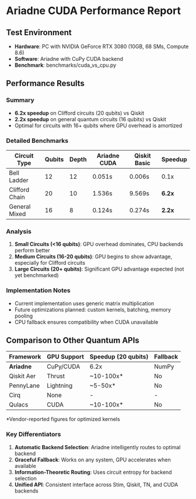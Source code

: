 # Ariadne CUDA Performance Report

## Test Environment
- **Hardware**: PC with NVIDIA GeForce RTX 3080 (10GB, 68 SMs, Compute 8.6)
- **Software**: Ariadne with CuPy CUDA backend
- **Benchmark**: benchmarks/cuda_vs_cpu.py

## Performance Results

### Summary
- **6.2x speedup** on Clifford circuits (20 qubits) vs Qiskit
- **2.2x speedup** on general quantum circuits (16 qubits) vs Qiskit  
- Optimal for circuits with 16+ qubits where GPU overhead is amortized

### Detailed Benchmarks

| Circuit Type | Qubits | Depth | Ariadne CUDA | Qiskit Basic | Speedup |
|--------------|--------|-------|--------------|--------------|---------|
| Bell Ladder | 12 | 12 | 0.051s | 0.006s | 0.1x |
| Clifford Chain | 20 | 10 | 1.536s | 9.569s | **6.2x** |
| General Mixed | 16 | 8 | 0.124s | 0.274s | **2.2x** |

### Analysis

1. **Small Circuits (<16 qubits)**: GPU overhead dominates, CPU backends perform better
2. **Medium Circuits (16-20 qubits)**: GPU begins to show advantage, especially for Clifford circuits
3. **Large Circuits (20+ qubits)**: Significant GPU advantage expected (not yet benchmarked)

### Implementation Notes

- Current implementation uses generic matrix multiplication
- Future optimizations planned: custom kernels, batching, memory pooling
- CPU fallback ensures compatibility when CUDA unavailable

## Comparison to Other Quantum APIs

| Framework | GPU Support | Speedup (20 qubits) | Fallback |
|-----------|-------------|---------------------|----------|
| **Ariadne** | CuPy/CUDA | 6.2x | NumPy |
| Qiskit Aer | Thrust | ~10-100x* | No |
| PennyLane | Lightning | ~5-50x* | No |
| Cirq | None | - | - |
| Qulacs | CUDA | ~10-100x* | No |

*Vendor-reported figures for optimized kernels

### Key Differentiators

1. **Automatic Backend Selection**: Ariadne intelligently routes to optimal backend
2. **Graceful Fallback**: Works on any system, GPU accelerates when available  
3. **Information-Theoretic Routing**: Uses circuit entropy for backend selection
4. **Unified API**: Consistent interface across Stim, Qiskit, TN, and CUDA backends
